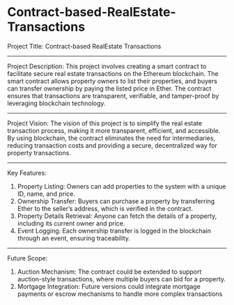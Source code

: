 # Contract-based-RealEstate-Transactions

Project Title:
Contract-based RealEstate Transactions

---

Project Description:
This project involves creating a smart contract to facilitate secure real estate transactions on the Ethereum blockchain. The smart contract allows property owners to list their properties, and buyers can transfer ownership by paying the listed price in Ether. The contract ensures that transactions are transparent, verifiable, and tamper-proof by leveraging blockchain technology.

---

Project Vision:
The vision of this project is to simplify the real estate transaction process, making it more transparent, efficient, and accessible. By using blockchain, the contract eliminates the need for intermediaries, reducing transaction costs and providing a secure, decentralized way for property transactions.

---

Key Features:
1. Property Listing: Owners can add properties to the system with a unique ID, name, and price.
2. Ownership Transfer: Buyers can purchase a property by transferring Ether to the seller’s address, which is verified in the contract.
3. Property Details Retrieval: Anyone can fetch the details of a property, including its current owner and price.
4. Event Logging: Each ownership transfer is logged in the blockchain through an event, ensuring traceability.

---

Future Scope:
1. Auction Mechanism: The contract could be extended to support auction-style transactions, where multiple buyers can bid for a property.
2. Mortgage Integration: Future versions could integrate mortgage payments or escrow mechanisms to handle more complex transactions
